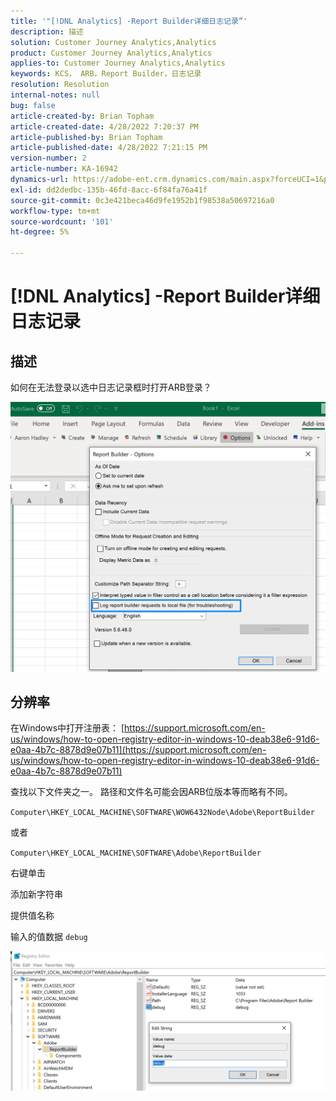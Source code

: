 ```yaml
---
title: '"[!DNL Analytics] -Report Builder详细日志记录”'
description: 描述
solution: Customer Journey Analytics,Analytics
product: Customer Journey Analytics,Analytics
applies-to: Customer Journey Analytics,Analytics
keywords: KCS， ARB，Report Builder，日志记录
resolution: Resolution
internal-notes: null
bug: false
article-created-by: Brian Topham
article-created-date: 4/28/2022 7:20:37 PM
article-published-by: Brian Topham
article-published-date: 4/28/2022 7:21:15 PM
version-number: 2
article-number: KA-16942
dynamics-url: https://adobe-ent.crm.dynamics.com/main.aspx?forceUCI=1&pagetype=entityrecord&etn=knowledgearticle&id=26414a44-28c7-ec11-a7b6-0022480a1b03
exl-id: dd2dedbc-135b-46fd-8acc-6f84fa76a41f
source-git-commit: 0c3e421beca46d9fe1952b1f98538a50697216a0
workflow-type: tm+mt
source-wordcount: '101'
ht-degree: 5%

---
```


# [!DNL Analytics] -Report Builder详细日志记录

## 描述


如何在无法登录以选中日志记录框时打开ARB登录？

![](assets/___27414a44-28c7-ec11-a7b6-0022480a1b03___.png)


## 分辨率




在Windows中打开注册表： [https://support.microsoft.com/en-us/windows/how-to-open-registry-editor-in-windows-10-deab38e6-91d6-e0aa-4b7c-8878d9e07b11](https://support.microsoft.com/en-us/windows/how-to-open-registry-editor-in-windows-10-deab38e6-91d6-e0aa-4b7c-8878d9e07b11)

查找以下文件夹之一。 路径和文件名可能会因ARB位版本等而略有不同。

`Computer\HKEY_LOCAL_MACHINE\SOFTWARE\WOW6432Node\Adobe\ReportBuilder`

或者

`Computer\HKEY_LOCAL_MACHINE\SOFTWARE\Adobe\ReportBuilder`

右键单击

添加新字符串

提供值名称

输入的值数据 `debug`

![](assets/066ee289-0b9e-eb11-b1ac-000d3a3684a8.png)

